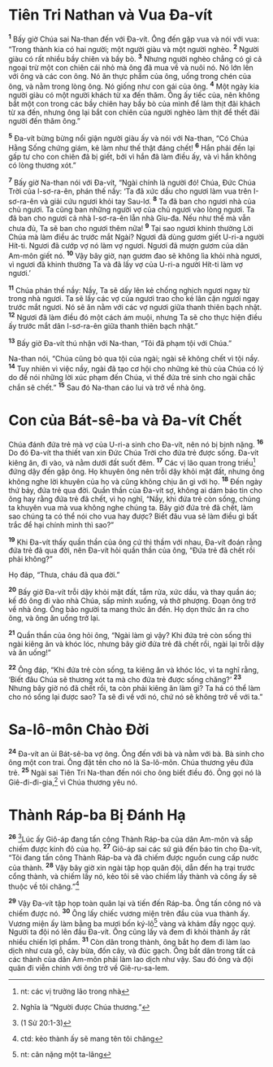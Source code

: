 # Tiên Tri Nathan và Vua Ða-vít
<sup><b>1</b></sup> Bấy giờ Chúa sai Na-than đến với Ða-vít. Ông đến gặp vua và nói với vua: “Trong thành kia có hai người; một người giàu và một người nghèo. <sup><b>2</b></sup> Người giàu có rất nhiều bầy chiên và bầy bò. <sup><b>3</b></sup> Nhưng người nghèo chẳng có gì cả ngoại trừ một con chiên cái nhỏ mà ông đã mua về và nuôi nó. Nó lớn lên với ông và các con ông. Nó ăn thực phẩm của ông, uống trong chén của ông, và nằm trong lòng ông. Nó giống như con gái của ông. <sup><b>4</b></sup> Một ngày kia người giàu có một người khách từ xa đến thăm. Ông ấy tiếc của, nên không bắt một con trong các bầy chiên hay bầy bò của mình để làm thịt đãi khách từ xa đến, nhưng ông lại bắt con chiên của người nghèo làm thịt để thết đãi người đến thăm ông.”

<sup><b>5</b></sup> Ða-vít bừng bừng nổi giận người giàu ấy và nói với Na-than, “Có Chúa Hằng Sống chứng giám, kẻ làm như thế thật đáng chết! <sup><b>6</b></sup> Hắn phải đền lại gấp tư cho con chiên đã bị giết, bởi vì hắn đã làm điều ấy, và vì hắn không có lòng thương xót.”

<sup><b>7</b></sup> Bấy giờ Na-than nói với Ða-vít, “Ngài chính là người đó! Chúa, Ðức Chúa Trời của I-sơ-ra-ên, phán thế nầy: ‘Ta đã xức dầu cho ngươi làm vua trên I-sơ-ra-ên và giải cứu ngươi khỏi tay Sau-lơ. <sup><b>8</b></sup> Ta đã ban cho ngươi nhà của chủ ngươi. Ta cũng ban những người vợ của chủ ngươi vào lòng ngươi. Ta đã ban cho ngươi cả nhà I-sơ-ra-ên lẫn nhà Giu-đa. Nếu như thế mà vẫn chưa đủ, Ta sẽ ban cho ngươi thêm nữa! <sup><b>9</b></sup> Tại sao ngươi khinh thường Lời Chúa mà làm điều ác trước mắt Ngài? Ngươi đã dùng gươm giết U-ri-a người Hít-ti. Ngươi đã cướp vợ nó làm vợ ngươi. Ngươi đã mượn gươm của dân Am-môn giết nó. <sup><b>10</b></sup> Vậy bây giờ, nạn gươm đao sẽ không lìa khỏi nhà ngươi, vì ngươi đã khinh thường Ta và đã lấy vợ của U-ri-a người Hít-ti làm vợ ngươi.’

<sup><b>11</b></sup> Chúa phán thế nầy: Nầy, Ta sẽ dấy lên kẻ chống nghịch ngươi ngay từ trong nhà ngươi. Ta sẽ lấy các vợ của ngươi trao cho kẻ lân cận ngươi ngay trước mắt ngươi. Nó sẽ ăn nằm với các vợ ngươi giữa thanh thiên bạch nhật. <sup><b>12</b></sup> Ngươi đã làm điều đó một cách ám muội, nhưng Ta sẽ cho thực hiện điều ấy trước mắt dân I-sơ-ra-ên giữa thanh thiên bạch nhật.”

<sup><b>13</b></sup> Bấy giờ Ða-vít thú nhận với Na-than, “Tôi đã phạm tội với Chúa.”

Na-than nói, “Chúa cũng bỏ qua tội của ngài; ngài sẽ không chết vì tội nầy. <sup><b>14</b></sup> Tuy nhiên vì việc nầy, ngài đã tạo cơ hội cho những kẻ thù của Chúa có lý do để nói những lời xúc phạm đến Chúa, vì thế đứa trẻ sinh cho ngài chắc chắn sẽ chết.” <sup><b>15</b></sup> Sau đó Na-than cáo lui và trở về nhà ông.

# Con của Bát-sê-ba và Ða-vít Chết
Chúa đánh đứa trẻ mà vợ của U-ri-a sinh cho Ða-vít, nên nó bị bịnh nặng. <sup><b>16</b></sup> Do đó Ða-vít tha thiết van xin Ðức Chúa Trời cho đứa trẻ được sống. Ða-vít kiêng ăn, đi vào, và nằm dưới đất suốt đêm. <sup><b>17</b></sup> Các vị lão quan trong triều[^1] đứng dậy đến gặp ông. Họ khuyên ông nên trỗi dậy khỏi mặt đất, nhưng ông không nghe lời khuyên của họ và cũng không chịu ăn gì với họ. <sup><b>18</b></sup> Ðến ngày thứ bảy, đứa trẻ qua đời. Quần thần của Ða-vít sợ, không ai dám báo tin cho ông hay rằng đứa trẻ đã chết, vì họ nghĩ, “Nầy, khi đứa trẻ còn sống, chúng ta khuyên vua mà vua không nghe chúng ta. Bây giờ đứa trẻ đã chết, làm sao chúng ta có thể nói cho vua hay được? Biết đâu vua sẽ làm điều gì bất trắc để hại chính mình thì sao?”

<sup><b>19</b></sup> Khi Ða-vít thấy quần thần của ông cứ thì thầm với nhau, Ða-vít đoán rằng đứa trẻ đã qua đời, nên Ða-vít hỏi quần thần của ông, “Ðứa trẻ đã chết rồi phải không?”

Họ đáp, “Thưa, cháu đã qua đời.”

<sup><b>20</b></sup> Bấy giờ Ða-vít trỗi dậy khỏi mặt đất, tắm rửa, xức dầu, và thay quần áo; kế đó ông đi vào nhà Chúa, sấp mình xuống, và thờ phượng. Ðoạn ông trở về nhà ông. Ông bảo người ta mang thức ăn đến. Họ dọn thức ăn ra cho ông, và ông ăn uống trở lại.

<sup><b>21</b></sup> Quần thần của ông hỏi ông, “Ngài làm gì vậy? Khi đứa trẻ còn sống thì ngài kiêng ăn và khóc lóc, nhưng bây giờ đứa trẻ đã chết rồi, ngài lại trỗi dậy và ăn uống!”

<sup><b>22</b></sup> Ông đáp, “Khi đứa trẻ còn sống, ta kiêng ăn và khóc lóc, vì ta nghĩ rằng, ‘Biết đâu Chúa sẽ thương xót ta mà cho đứa trẻ được sống chăng?’ <sup><b>23</b></sup> Nhưng bây giờ nó đã chết rồi, ta còn phải kiêng ăn làm gì? Ta há có thể làm cho nó sống lại được sao? Ta sẽ đi về với nó, chứ nó sẽ không trở về với ta.”

# Sa-lô-môn Chào Ðời
<sup><b>24</b></sup> Ða-vít an ủi Bát-sê-ba vợ ông. Ông đến với bà và nằm với bà. Bà sinh cho ông một con trai. Ông đặt tên cho nó là Sa-lô-môn. Chúa thương yêu đứa trẻ. <sup><b>25</b></sup> Ngài sai Tiên Tri Na-than đến nói cho ông biết điều đó. Ông gọi nó là Giê-đi-đi-gia,[^2] vì Chúa thương yêu nó.

# Thành Ráp-ba Bị Ðánh Hạ
<sup><b>26</b></sup> [^1*]Lúc ấy Giô-áp đang tấn công Thành Ráp-ba của dân Am-môn và sắp chiếm được kinh đô của họ. <sup><b>27</b></sup> Giô-áp sai các sứ giả đến báo tin cho Ða-vít, “Tôi đang tấn công Thành Ráp-ba và đã chiếm được nguồn cung cấp nước của thành. <sup><b>28</b></sup> Vậy bây giờ xin ngài tập họp quân đội, dẫn đến hạ trại trước cổng thành, và chiếm lấy nó, kẻo tôi sẽ vào chiếm lấy thành và công ấy sẽ thuộc về tôi chăng.”[^3]

<sup><b>29</b></sup> Vậy Ða-vít tập họp toàn quân lại và tiến đến Ráp-ba. Ông tấn công nó và chiếm được nó. <sup><b>30</b></sup> Ông lấy chiếc vương miện trên đầu của vua thành ấy. Vương miện ấy làm bằng ba mươi bốn ký-lô[^4] vàng và khảm đầy ngọc quý. Người ta đội nó lên đầu Ða-vít. Ông cũng lấy và đem đi khỏi thành ấy rất nhiều chiến lợi phẩm. <sup><b>31</b></sup> Còn dân trong thành, ông bắt họ đem đi làm lao dịch như cưa gỗ, cày bừa, đốn cây, và đúc gạch. Ông bắt dân trong tất cả các thành của dân Am-môn phải làm lao dịch như vậy. Sau đó ông và đội quân đi viễn chinh với ông trở về Giê-ru-sa-lem.

[^1]: nt: các vị trưởng lão trong nhà
[^2]: Nghĩa là “Người được Chúa thương.”
[^3]: ctd: kẻo thành ấy sẽ mang tên tôi chăng
[^4]: nt: cân nặng một ta-lâng
[^1*]: (1 Sử 20:1-3)

